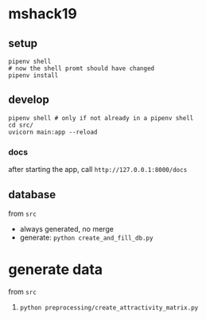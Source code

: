 # mshack19

## setup

```
pipenv shell
# now the shell promt should have changed
pipenv install
```

## develop

```
pipenv shell # only if not already in a pipenv shell
cd src/
uvicorn main:app --reload
```

### docs

after starting the app, call `http://127.0.0.1:8000/docs`

## database

from `src`

* always generated, no merge
* generate: `python create_and_fill_db.py`

# generate data

from `src`

1. `python preprocessing/create_attractivity_matrix.py`
